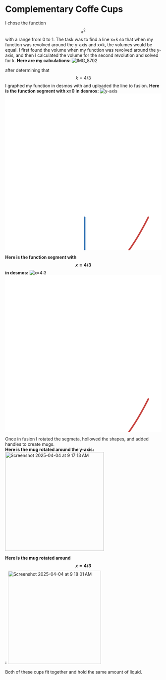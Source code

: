 # Complementary Coffe Cups
I chose the function $$x^2$$ with a range from 0 to 1. The task was to find a line x=k so that when my function was revolved around the y-axis and x=k, the volumes would be equal. 
I first found the volume when my function was revolved around the y-axis, and then I calculated the volume for the second revolution and solved for k.
**Here are my calculations:**
![IMG_8702](https://github.com/user-attachments/assets/31c33891-16ac-4087-b58e-fe71374d816b)

after determining that $$k=4/3$$ I graphed my function in desmos with and uploaded the line to fusion.
**Here is the function segment with x=0 in desmos:** 
![y-axis](https://github.com/user-attachments/assets/1b8bed9e-f3d0-4a3e-8c38-a94f6263f34f)<svg version="1.1" xmlns="http://www.w3.org/2000/svg" xmlns:xlink="http://www.w3.org/1999/xlink" width="800" height="800"><defs/><g transform="scale(2,2)"><g id="background-43c9ab5d"><rect fill="white" stroke="none" x="0" y="0" width="400" height="400" class="dcg-svg-background"/></g><g id="graphpaper-43c9ab5d"><g id="axis-43c9ab5d"><g><g><path fill="none" stroke="rgb(0,0,0)" class="dcg-svg-tickmark" paint-order="fill stroke markers" d="" stroke-opacity="0.9" stroke-miterlimit="2" stroke-width="1.5" stroke-dasharray=""/></g></g></g></g><g id="expressions-43c9ab5d"><g id="sketch-43c9ab5d"><title>Expression 1</title><path fill="#c74440" stroke="none" paint-order="stroke fill markers" d="" fill-opacity="0.4"/><g><path fill="none" stroke="#c74440" class="dcg-svg-curve" paint-order="fill stroke markers" d=" M 128.2396880536645 301.87401428095825 L 128.2396880536645 301.87401428095825 L 131.85274286574298 301.7470043268651 L 135.56344780787765 301.35215088302266 L 139.2741527500123 300.6893611737157 L 142.98485769214696 299.7586351989442 L 146.6955626342816 298.5599729587082 L 150.50391770647244 297.05116150259687 L 154.31227277866327 295.26012632088197 L 158.21827798091027 293.12999590015295 L 162.22193331321347 290.6385040687646 L 166.32323877557283 287.76282800078036 L 170.52219436798836 284.4795882159729 L 174.81880009046006 280.76484857982354 L 179.21305594298795 276.5941163035224 L 183.80261205562817 271.83685595579936 L 188.4898182983246 266.55532004154577 L 193.37232480113335 260.5991191264411 L 198.45013156405446 253.91258778137222 L 203.62558845703174 246.58117244002776 L 208.80104535000902 238.72854313075402 L 213.97650224298633 230.354699853551 L 219.24960926601977 221.28680145102254 L 224.52271628905322 211.67783507751443 L 229.89347344214286 201.33473446971936 L 231.02033362033035 199.0933687142927" stroke-linecap="round" stroke-linejoin="round" stroke-miterlimit="10" stroke-width="2.5" stroke-dasharray=""/></g></g><g id="sketch-43c9ab5d"><title>Expression 2</title><path fill="#2d70b3" stroke="none" paint-order="stroke fill markers" d="" fill-opacity="0.4"/><g><path fill="none" stroke="#2d70b3" class="dcg-svg-curve" paint-order="fill stroke markers" d=" M 128.2396880536645 301.87401428095825 L 128.2396880536645 301.87401428095825 L 128.2396880536645 199.0933687142927" stroke-linecap="round" stroke-linejoin="round" stroke-miterlimit="10" stroke-width="2.5" stroke-dasharray=""/></g></g></g><g id="labels-43c9ab5d"/><g id="labels-43c9ab5d"/></g></svg>

**Here is the function segment with $$x=4/3$$ in desmos:** 
![x=4:3](https://github.com/user-attachments/assets/7df4d241-69f1-45da-8bbe-0bf370333021)<svg version="1.1" xmlns="http://www.w3.org/2000/svg" xmlns:xlink="http://www.w3.org/1999/xlink" width="800" height="800"><defs/><g transform="scale(2,2)"><g id="background-eb785729"><rect fill="white" stroke="none" x="0" y="0" width="400" height="400" class="dcg-svg-background"/></g><g id="graphpaper-eb785729"><g id="axis-eb785729"><g><g><path fill="none" stroke="rgb(0,0,0)" class="dcg-svg-tickmark" paint-order="fill stroke markers" d="" stroke-opacity="0.9" stroke-miterlimit="2" stroke-width="1.5" stroke-dasharray=""/></g></g></g></g><g id="expressions-eb785729"><g id="sketch-eb785729"><title>Expression 1</title><path fill="#c74440" stroke="none" paint-order="stroke fill markers" d="" fill-opacity="0.4"/><g><path fill="none" stroke="#c74440" class="dcg-svg-curve" paint-order="fill stroke markers" d=" M 128.2396880536645 301.87401428095825 L 128.2396880536645 301.87401428095825 L 131.85274286574298 301.7470043268651 L 135.56344780787765 301.35215088302266 L 139.2741527500123 300.6893611737157 L 142.98485769214696 299.7586351989442 L 146.6955626342816 298.5599729587082 L 150.50391770647244 297.05116150259687 L 154.31227277866327 295.26012632088197 L 158.21827798091027 293.12999590015295 L 162.22193331321347 290.6385040687646 L 166.32323877557283 287.76282800078036 L 170.52219436798836 284.4795882159729 L 174.81880009046006 280.76484857982354 L 179.21305594298795 276.5941163035224 L 183.80261205562817 271.83685595579936 L 188.4898182983246 266.55532004154577 L 193.37232480113335 260.5991191264411 L 198.45013156405446 253.91258778137222 L 203.62558845703174 246.58117244002776 L 208.80104535000902 238.72854313075402 L 213.97650224298633 230.354699853551 L 219.24960926601977 221.28680145102254 L 224.52271628905322 211.67783507751443 L 229.89347344214286 201.33473446971936 L 231.02033362033035 199.0933687142927" stroke-linecap="round" stroke-linejoin="round" stroke-miterlimit="10" stroke-width="2.5" stroke-dasharray=""/></g></g><g id="sketch-eb785729"><title>Expression 2</title><path fill="#2d70b3" stroke="none" paint-order="stroke fill markers" d="" fill-opacity="0.4"/><g><path fill="none" stroke="#2d70b3" class="dcg-svg-curve" paint-order="fill stroke markers" d=" M 265.28054880921894 301.87401428095825 L 265.28054880921894 301.87401428095825 L 265.28054880921894 199.0933687142927" stroke-linecap="round" stroke-linejoin="round" stroke-miterlimit="10" stroke-width="2.5" stroke-dasharray=""/></g></g></g><g id="labels-eb785729"/><g id="labels-eb785729"/></g></svg>

Once in fusion I rotated the segmeta, hollowed the shapes, and added handles to create mugs.  
**Here is the mug rotated around the y-axis:**
<img width="318" alt="Screenshot 2025-04-04 at 9 17 13 AM" src="https://github.com/user-attachments/assets/126b3c0e-a114-47f0-a299-adb9443258e6" />

**Here is the mug rotated around $$x=4/3$$:**
<img width="300" alt="Screenshot 2025-04-04 at 9 18 01 AM" src="https://github.com/user-attachments/assets/e5251ae4-b06b-4634-83b4-5581c21c27cc" />

Both of these cups fit together and hold the same amount of liquid.
